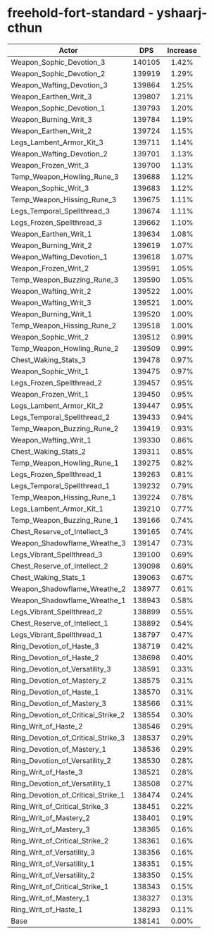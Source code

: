 # freehold-fort-standard - yshaarj-cthun
| Actor | DPS | Increase |
|---|:---:|:---:|
|Weapon_Sophic_Devotion_3|140105|1.42%|
|Weapon_Sophic_Devotion_2|139919|1.29%|
|Weapon_Wafting_Devotion_3|139864|1.25%|
|Weapon_Earthen_Writ_3|139807|1.21%|
|Weapon_Sophic_Devotion_1|139793|1.20%|
|Weapon_Burning_Writ_3|139784|1.19%|
|Weapon_Earthen_Writ_2|139724|1.15%|
|Legs_Lambent_Armor_Kit_3|139711|1.14%|
|Weapon_Wafting_Devotion_2|139701|1.13%|
|Weapon_Frozen_Writ_3|139700|1.13%|
|Temp_Weapon_Howling_Rune_3|139688|1.12%|
|Weapon_Sophic_Writ_3|139683|1.12%|
|Temp_Weapon_Hissing_Rune_3|139675|1.11%|
|Legs_Temporal_Spellthread_3|139674|1.11%|
|Legs_Frozen_Spellthread_3|139662|1.10%|
|Weapon_Earthen_Writ_1|139634|1.08%|
|Weapon_Burning_Writ_2|139619|1.07%|
|Weapon_Wafting_Devotion_1|139618|1.07%|
|Weapon_Frozen_Writ_2|139591|1.05%|
|Temp_Weapon_Buzzing_Rune_3|139590|1.05%|
|Weapon_Wafting_Writ_2|139522|1.00%|
|Weapon_Wafting_Writ_3|139521|1.00%|
|Weapon_Burning_Writ_1|139520|1.00%|
|Temp_Weapon_Hissing_Rune_2|139518|1.00%|
|Weapon_Sophic_Writ_2|139512|0.99%|
|Temp_Weapon_Howling_Rune_2|139509|0.99%|
|Chest_Waking_Stats_3|139478|0.97%|
|Weapon_Sophic_Writ_1|139475|0.97%|
|Legs_Frozen_Spellthread_2|139457|0.95%|
|Weapon_Frozen_Writ_1|139450|0.95%|
|Legs_Lambent_Armor_Kit_2|139447|0.95%|
|Legs_Temporal_Spellthread_2|139433|0.94%|
|Temp_Weapon_Buzzing_Rune_2|139419|0.93%|
|Weapon_Wafting_Writ_1|139330|0.86%|
|Chest_Waking_Stats_2|139311|0.85%|
|Temp_Weapon_Howling_Rune_1|139275|0.82%|
|Legs_Frozen_Spellthread_1|139263|0.81%|
|Legs_Temporal_Spellthread_1|139232|0.79%|
|Temp_Weapon_Hissing_Rune_1|139224|0.78%|
|Legs_Lambent_Armor_Kit_1|139210|0.77%|
|Temp_Weapon_Buzzing_Rune_1|139166|0.74%|
|Chest_Reserve_of_Intellect_3|139165|0.74%|
|Weapon_Shadowflame_Wreathe_3|139147|0.73%|
|Legs_Vibrant_Spellthread_3|139100|0.69%|
|Chest_Reserve_of_Intellect_2|139098|0.69%|
|Chest_Waking_Stats_1|139063|0.67%|
|Weapon_Shadowflame_Wreathe_2|138977|0.61%|
|Weapon_Shadowflame_Wreathe_1|138943|0.58%|
|Legs_Vibrant_Spellthread_2|138899|0.55%|
|Chest_Reserve_of_Intellect_1|138892|0.54%|
|Legs_Vibrant_Spellthread_1|138797|0.47%|
|Ring_Devotion_of_Haste_3|138719|0.42%|
|Ring_Devotion_of_Haste_2|138698|0.40%|
|Ring_Devotion_of_Versatility_3|138591|0.33%|
|Ring_Devotion_of_Mastery_2|138575|0.31%|
|Ring_Devotion_of_Haste_1|138570|0.31%|
|Ring_Devotion_of_Mastery_3|138566|0.31%|
|Ring_Devotion_of_Critical_Strike_2|138554|0.30%|
|Ring_Writ_of_Haste_2|138546|0.29%|
|Ring_Devotion_of_Critical_Strike_3|138537|0.29%|
|Ring_Devotion_of_Mastery_1|138536|0.29%|
|Ring_Devotion_of_Versatility_2|138530|0.28%|
|Ring_Writ_of_Haste_3|138521|0.28%|
|Ring_Devotion_of_Versatility_1|138508|0.27%|
|Ring_Devotion_of_Critical_Strike_1|138474|0.24%|
|Ring_Writ_of_Critical_Strike_3|138451|0.22%|
|Ring_Writ_of_Mastery_2|138401|0.19%|
|Ring_Writ_of_Mastery_3|138365|0.16%|
|Ring_Writ_of_Critical_Strike_2|138361|0.16%|
|Ring_Writ_of_Versatility_3|138356|0.16%|
|Ring_Writ_of_Versatility_1|138351|0.15%|
|Ring_Writ_of_Versatility_2|138350|0.15%|
|Ring_Writ_of_Critical_Strike_1|138343|0.15%|
|Ring_Writ_of_Mastery_1|138327|0.13%|
|Ring_Writ_of_Haste_1|138293|0.11%|
|Base|138141|0.00%|
